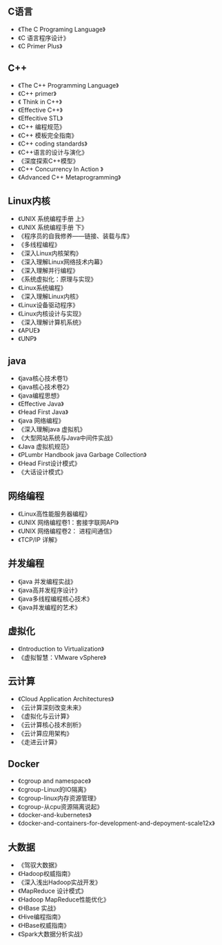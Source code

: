 
## C语言
* 《The C Programing Language》
* 《C 语言程序设计》
* 《C Primer Plus》
## C++
* 《The C++ Programming Language》
* 《C++ primer》
* 《 Think in C++》
* 《Effective C++》
* 《Effecitive STL》
* 《C++ 编程规范》
* 《C++ 模板完全指南》
* 《C++ coding standards》
* 《C++语言的设计与演化》
* 《深度探索C++模型》
* 《C++ Concurrency In Action 》
* 《Advanced C++ Metaprogramming》
## Linux内核
* 《UNIX 系统编程手册 上》
* 《UNIX 系统编程手册  下》
* 《程序员的自我修养——链接、装载与库》
* 《多线程编程》
* 《深入Linux内核架构》
* 《深入理解Linux网络技术内幕》
* 《深入理解并行编程》
* 《系统虚拟化：原理与实现》
* 《Linux系统编程》
* 《深入理解Linux内核》
* 《Linux设备驱动程序》
* 《Linux内核设计与实现》
* 《深入理解计算机系统》
* 《APUE》
* 《UNP》
## java 
* 《java核心技术卷1》
* 《java核心技术卷2》
* 《java编程思想》
* 《Effective Java》
* 《Head First Java》
* 《java 网络编程》
* 《深入理解java 虚拟机》
* 《大型网站系统与Java中间件实战》
* 《Java 虚拟机规范》
* 《PLumbr Handbook java Garbage Collection》
* 《Head First设计模式》
* 《大话设计模式》
## 网络编程
* 《Linux高性能服务器编程》
* 《UNIX 网络编程卷1：套接字联网API》
* 《UNIX 网络编程卷2： 进程间通信》
* 《TCP/IP 详解》
## 并发编程
* 《java 并发编程实战》
* 《java高并发程序设计》
* 《java多线程编程核心技术》
* 《java并发编程的艺术》
## 虚拟化
* 《Introduction to Virtualization》
* 《虚拟智慧：VMware vSphere》
## 云计算
* 《Cloud Application Architectures》
* 《云计算深刻改变未来》
* 《虚拟化与云计算》
* 《云计算核心技术剖析》
* 《云计算应用架构》
* 《走进云计算》
## Docker
* 《cgroup and namespace》
* 《cgroup-Linux的IO隔离》
* 《cgroup-linux内存资源管理》
* 《cgroup-从cpu资源隔离说起》
* 《docker-and-kubernetes》
* 《docker-and-containers-for-development-and-depoyment-scale12x》
## 大数据
* 《驾驭大数据》
* 《Hadoop权威指南》
* 《深入浅出Hadoop实战开发》
* 《MapReduce 设计模式》
* 《Hadoop MapReduce性能优化》
* 《HBase 实战》
* 《Hive编程指南》
* 《HBase权威指南》
* 《Spark大数据分析实战》


